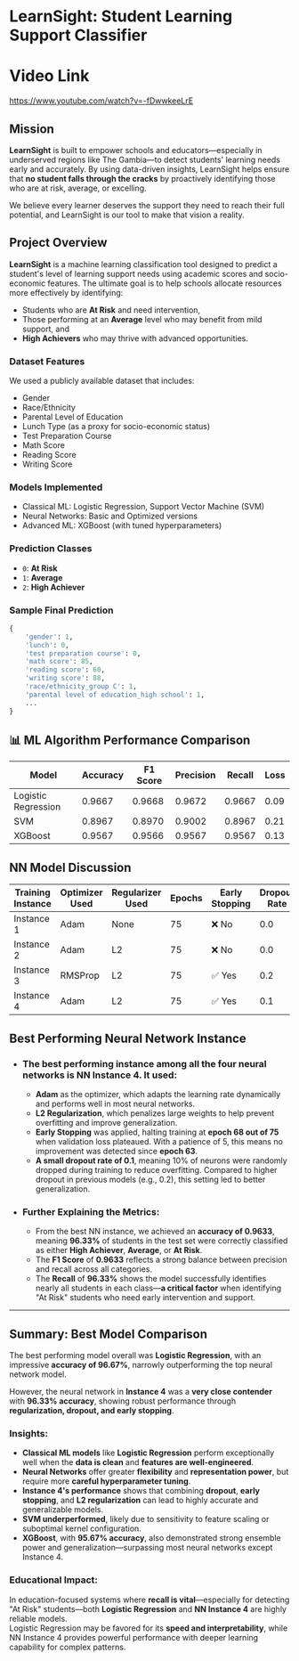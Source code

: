 #  LearnSight: Student Learning Support Classifier

# Video Link
https://www.youtube.com/watch?v=-fDwwkeeLrE

## Mission

**LearnSight** is built to empower schools and educators—especially in underserved regions like The Gambia—to detect students' learning needs early and accurately. By using data-driven insights, LearnSight helps ensure that **no student falls through the cracks** by proactively identifying those who are at risk, average, or excelling.

We believe every learner deserves the support they need to reach their full potential, and LearnSight is our tool to make that vision a reality.

##  Project Overview

**LearnSight** is a machine learning classification tool designed to predict a student's level of learning support needs using academic scores and socio-economic features. The ultimate goal is to help schools allocate resources more effectively by identifying:

- Students who are **At Risk** and need intervention,
- Those performing at an **Average** level who may benefit from mild support, and
- **High Achievers** who may thrive with advanced opportunities.

###  Dataset Features

We used a publicly available dataset that includes:
- Gender
- Race/Ethnicity
- Parental Level of Education
- Lunch Type (as a proxy for socio-economic status)
- Test Preparation Course
- Math Score
- Reading Score
- Writing Score

###  Models Implemented
- Classical ML: Logistic Regression, Support Vector Machine (SVM)
- Neural Networks: Basic and Optimized versions
- Advanced ML: XGBoost (with tuned hyperparameters)

###  Prediction Classes
- `0`: **At Risk**
- `1`: **Average**
- `2`: **High Achiever**

###  Sample Final Prediction

```python
{
    'gender': 1,
    'lunch': 0,
    'test preparation course': 0,
    'math score': 85,
    'reading score': 60,
    'writing score': 88,
    'race/ethnicity_group C': 1,
    'parental level of education_high school': 1,
    ...
}
```

## 📊 ML Algorithm Performance Comparison

| **Model**            | **Accuracy** | **F1 Score** | **Precision** | **Recall** | **Loss** |
|----------------------|--------------|--------------|---------------|------------|----------|
| Logistic Regression  | 0.9667       | 0.9668       | 0.9672        | 0.9667     | 0.09     |
| SVM                  | 0.8967       | 0.8970       | 0.9002        | 0.8967     | 0.21     |
| XGBoost              | 0.9567       | 0.9566       | 0.9567        | 0.9567     | 0.13     |





##  NN Model Discussion

| **Training Instance** | **Optimizer Used** | **Regularizer Used** | **Epochs** | **Early Stopping** | **Dropout Rate** | **Learning Rate** | **Accuracy** | **F1 Score** | **Precision** | **Recall** | **Loss** |
|-----------------------|--------------------|----------------------|------------|--------------------|------------------|-------------------|--------------|--------------|---------------|------------|----------|
| Instance 1            | Adam               | None                 | 75         | ❌ No              | 0.0              | 0.001             | 0.9367       | 0.9367       | 0.9368        | 0.9367     | 0.22     |
| Instance 2            | Adam               | L2                   | 75         | ❌ No              | 0.0              | 0.001             | 0.9400       | 0.9395       | 0.9416        | 0.9400     | 0.19     |
| Instance 3            | RMSProp            | L2                   | 75         | ✅ Yes             | 0.2              | 0.0005            | 0.9433       | 0.9431       | 0.9440        | 0.9433     | 0.16     |
| Instance 4            | Adam               | L2                   | 75         | ✅ Yes             | 0.1              | 0.001             | **0.9633**   | **0.9633**   | **0.9633**    | **0.9633** | **0.11** |


##  Best Performing Neural Network Instance

- ### The best performing instance among all the four neural networks is **NN Instance 4**. It used:
  - **Adam** as the optimizer, which adapts the learning rate dynamically and performs well in most neural networks.
  - **L2 Regularization**, which penalizes large weights to help prevent overfitting and improve generalization.
  - **Early Stopping** was applied, halting training at **epoch 68 out of 75** when validation loss plateaued. With a patience of 5, this means no improvement was detected since **epoch 63**.
  - **A small dropout rate of 0.1**, meaning 10% of neurons were randomly dropped during training to reduce overfitting. Compared to higher dropout in previous models (e.g., 0.2), this setting led to better generalization.

- ### Further Explaining the Metrics:
  - From the best NN instance, we achieved an **accuracy of 0.9633**, meaning **96.33%** of students in the test set were correctly classified as either **High Achiever**, **Average**, or **At Risk**.
  - The **F1 Score** of **0.9633** reflects a strong balance between precision and recall across all categories.
  - The **Recall** of **96.33%** shows the model successfully identifies nearly all students in each class—**a critical factor** when identifying "At Risk" students who need early intervention and support.

---

## Summary: Best Model Comparison

The best performing model overall was **Logistic Regression**, with an impressive **accuracy of 96.67%**, narrowly outperforming the top neural network model.

However, the neural network in **Instance 4** was a **very close contender** with **96.33% accuracy**, showing robust performance through **regularization, dropout, and early stopping**.

###  Insights:

- **Classical ML models** like **Logistic Regression** perform exceptionally well when the **data is clean** and **features are well-engineered**.
- **Neural Networks** offer greater **flexibility** and **representation power**, but require more **careful hyperparameter tuning**.
- **Instance 4's performance** shows that combining **dropout**, **early stopping**, and **L2 regularization** can lead to highly accurate and generalizable models.
- **SVM underperformed**, likely due to sensitivity to feature scaling or suboptimal kernel configuration.
- **XGBoost**, with **95.67% accuracy**, also demonstrated strong ensemble power and generalization—surpassing most neural networks except Instance 4.

###  Educational Impact:

In education-focused systems where **recall is vital**—especially for detecting "At Risk" students—both **Logistic Regression** and **NN Instance 4** are highly reliable models.  
Logistic Regression may be favored for its **speed and interpretability**, while NN Instance 4 provides powerful performance with deeper learning capability for complex patterns.


